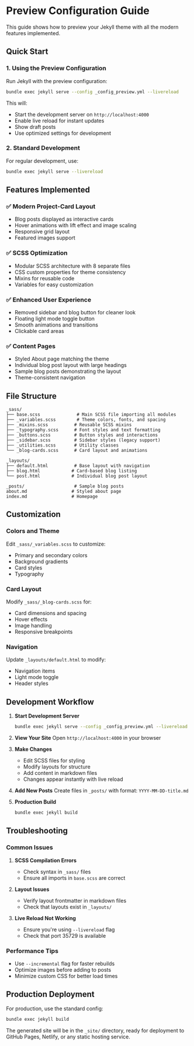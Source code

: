 # Preview Configuration Guide

This guide shows how to preview your Jekyll theme with all the modern features implemented.

## Quick Start

### 1. Using the Preview Configuration

Run Jekyll with the preview configuration:

```bash
bundle exec jekyll serve --config _config_preview.yml --livereload
```

This will:
- Start the development server on `http://localhost:4000`
- Enable live reload for instant updates
- Show draft posts
- Use optimized settings for development

### 2. Standard Development

For regular development, use:

```bash
bundle exec jekyll serve --livereload
```

## Features Implemented

### ✅ Modern Project-Card Layout
- Blog posts displayed as interactive cards
- Hover animations with lift effect and image scaling
- Responsive grid layout
- Featured images support

### ✅ SCSS Optimization
- Modular SCSS architecture with 8 separate files
- CSS custom properties for theme consistency
- Mixins for reusable code
- Variables for easy customization

### ✅ Enhanced User Experience
- Removed sidebar and blog button for cleaner look
- Floating light mode toggle button
- Smooth animations and transitions
- Clickable card areas

### ✅ Content Pages
- Styled About page matching the theme
- Individual blog post layout with large headings
- Sample blog posts demonstrating the layout
- Theme-consistent navigation

## File Structure

```
_sass/
├── base.scss              # Main SCSS file importing all modules
├── _variables.scss        # Theme colors, fonts, and spacing
├── _mixins.scss          # Reusable SCSS mixins
├── _typography.scss      # Font styles and text formatting
├── _buttons.scss         # Button styles and interactions
├── _sidebar.scss         # Sidebar styles (legacy support)
├── _utilities.scss       # Utility classes
└── _blog-cards.scss      # Card layout and animations

_layouts/
├── default.html          # Base layout with navigation
├── blog.html            # Card-based blog listing
└── post.html            # Individual blog post layout

_posts/                   # Sample blog posts
about.md                 # Styled about page
index.md                 # Homepage
```

## Customization

### Colors and Theme
Edit `_sass/_variables.scss` to customize:
- Primary and secondary colors
- Background gradients
- Card styles
- Typography

### Card Layout
Modify `_sass/_blog-cards.scss` for:
- Card dimensions and spacing
- Hover effects
- Image handling
- Responsive breakpoints

### Navigation
Update `_layouts/default.html` to modify:
- Navigation items
- Light mode toggle
- Header styles

## Development Workflow

1. **Start Development Server**
   ```bash
   bundle exec jekyll serve --config _config_preview.yml --livereload
   ```

2. **View Your Site**
   Open `http://localhost:4000` in your browser

3. **Make Changes**
   - Edit SCSS files for styling
   - Modify layouts for structure
   - Add content in markdown files
   - Changes appear instantly with live reload

4. **Add New Posts**
   Create files in `_posts/` with format: `YYYY-MM-DD-title.md`

5. **Production Build**
   ```bash
   bundle exec jekyll build
   ```

## Troubleshooting

### Common Issues

1. **SCSS Compilation Errors**
   - Check syntax in `_sass/` files
   - Ensure all imports in `base.scss` are correct

2. **Layout Issues**
   - Verify layout frontmatter in markdown files
   - Check that layouts exist in `_layouts/`

3. **Live Reload Not Working**
   - Ensure you're using `--livereload` flag
   - Check that port 35729 is available

### Performance Tips

- Use `--incremental` flag for faster rebuilds
- Optimize images before adding to posts
- Minimize custom CSS for better load times

## Production Deployment

For production, use the standard config:

```bash
bundle exec jekyll build
```

The generated site will be in the `_site/` directory, ready for deployment to GitHub Pages, Netlify, or any static hosting service.
